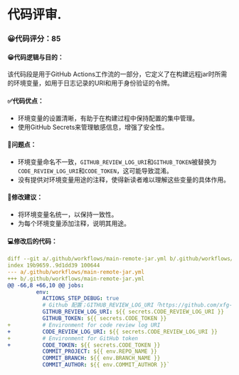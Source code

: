 # 代码评审.
### 😀代码评分：85
#### 😀代码逻辑与目的：
该代码段是用于GitHub Actions工作流的一部分，它定义了在构建远程jar时所需的环境变量，如用于日志记录的URI和用于身份验证的令牌。

#### ✅代码优点：
- 环境变量的设置清晰，有助于在构建过程中保持配置的集中管理。
- 使用GitHub Secrets来管理敏感信息，增强了安全性。

#### 🤔问题点：
- 环境变量命名不一致，`GITHUB_REVIEW_LOG_URI`和`GITHUB_TOKEN`被替换为`CODE_REVIEW_LOG_URI`和`CODE_TOKEN`，这可能导致混淆。
- 没有提供对环境变量用途的注释，使得新读者难以理解这些变量的具体作用。

#### 🎯修改建议：
- 将环境变量名统一，以保持一致性。
- 为每个环境变量添加注释，说明其用途。

#### 💻修改后的代码：
```yaml
diff --git a/.github/workflows/main-remote-jar.yml b/.github/workflows/main-remote-jar.yml
index 19b9659..9d1dd39 100644
--- a/.github/workflows/main-remote-jar.yml
+++ b/.github/workflows/main-remote-jar.yml
@@ -66,8 +66,10 @@ jobs:
         env:
           ACTIONS_STEP_DEBUG: true
           # Github 配置；GITHUB_REVIEW_LOG_URI「https://github.com/xfg-studio-project/openai-code-review-log」、GITHUB_TOKEN「https://github.com/settings/tokens」
           GITHUB_REVIEW_LOG_URI: ${{ secrets.CODE_REVIEW_LOG_URI }}
           GITHUB_TOKEN: ${{ secrets.CODE_TOKEN }}
+          # Environment for code review log URI
+          CODE_REVIEW_LOG_URI: ${{ secrets.CODE_REVIEW_LOG_URI }}
+          # Environment for GitHub token
+          CODE_TOKEN: ${{ secrets.CODE_TOKEN }}
           COMMIT_PROJECT: ${{ env.REPO_NAME }}
           COMMIT_BRANCH: ${{ env.BRANCH_NAME }}
           COMMIT_AUTHOR: ${{ env.COMMIT_AUTHOR }}`
```